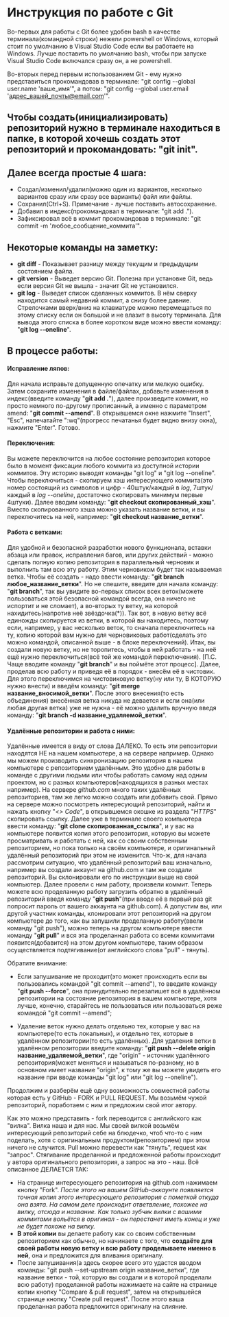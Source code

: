 # Инструкция по работе с Git

Во-первых для работы с Git более удобен bash в качестве терминала(командной строки) нежели powershell от Windows, который стоит по умолчанию в Visual Studio Code если вы работаете на Windows. Лучше поставить по умолчанию bash, чтобы при запуске Visual Studio Code включался сразу он, а не powershell.

Во-вторых перед первым использованием Git - ему нужно представиться прокомандовав в терминале: "git config --global user.name 'ваше_имя'", а потом: "git config --global user.email 'адрес_вашей_почты@email.com'".

## Чтобы создать(инициализировать) репозиторий нужно в терминале находиться в папке, в которой хочешь создать этот репозиторий и прокомандовать: "git init".

## Далее всегда простые 4 шага:
* Создал/изменил/удалил(можно один из вариантов, несколько вариантов сразу или сразу все варианты) файл или файлы.
* Сохранил(Ctrl+S). Примечание - лучше поставить автосохранение.
* Добавил в индекс(прокомандовал в терминале: "git add .").
* Зафиксировал всё в коммит прокомандовав в терминале: "git commit -m 'любое_сообщение_коммита'".

## Некоторые команды на заметку:
+ **git diff** - Показывает разницу между текущим и предыдущим состоянием файла.
+ **git version** - Выведет версию Git. Полезна при установке Git, ведь если версия Git не вышла - значит Git не установился.
+ **git log** - Выведет список сделанных коммитов. В нём сверху находится самый недавний коммит, а снизу более давние. Стрелочками вверх/вниз на клавиатуре можно перемещаться по этому списку если он большой и не влазит в высоту терминала. Для вывода этого списка в более коротком виде можно ввести команду: "**git log --oneline**".

## В процессе работы:

#### Исправление ляпов:

Для начала исправьте допущенную опечатку или мелкую ошибку. Затем сохраните изменения в файле/файлах, добавьте изменения в индекс(введите команду "**git add .**"), далее произведите коммит, но просто немного по-другому прописанный, а именно с параметром amend: "**git commit --amend**". В открывшемся окне нажмите "Insert", "Esc", напечатайте ":wq"(прогресс печатанья будет видно внизу окна), нажмите "Enter". Готово.

#### Переключения:

Вы можете переключится на любое состояние репозитория которое было в момент фиксации любого коммита из доступной истории коммитов. Эту историю выводят команды "git log" и "git log --oneline". Чтобы переключиться - скопируем хэш интересующего коммита(это номер состоящий из символов и цифр - 40штук/каждый в *log*, 7штук/каждый в *log --oneline*, достаточно скопировать минимум первые 4штуки). Далее вводим команду: "**git checkout скопированный_хэш**". Вместо скопированного хэша можно указать название ветки, и вы переключитесь на неё, например: "**git checkout название_ветки**".

#### Работа с ветками:

Для удобной и безопасной разработки нового функционала, вставки абзаца или правок, исправления багов, или других действий - можно сделать полную копию репозитория в параллельный черновик и выполнить там всю эту работу. Этим черновиком будет так называемая ветка. Чтобы её создать - надо ввести команду: "**git branch любое_название_ветки**". Но не спешите, введите для начала команду: "**git branch**", так вы увидите во-первых список всех веток(можете пользоваться этой безопасной командой всегда, она ничего не испортит и не сломает), а во-вторых ту ветку, на которой нахидитесь(напротив неё звёздочка(*)). Так вот, в новую ветку всё единожды скопируется из ветки, в которой вы находитесь, поэтому если, например, у вас несколько веток, то сначала переключитесь на ту, копию которой вам нужно для черновиковых работ(сделать это можно командой, описанной выше - в блоке переключений). Итак, вы создали новую ветку, но не торопитесь, чтобы в ней работать - на неё ещё нужно переключиться(всё той же командой переключения). [П.С. Чаще вводите команду "**git branch**" и вы поймёте этот процесс]. Далее, проделав всю работу и приведя её в порядок - внесём её в чистовик. Для этого переключимся на чистовиковую ветку(ну или ту, В КОТОРУЮ нужно внести) и введём команду: "**git merge название_вносимой_ветки**". После этого внесения(то есть объединения) внесённая ветка никуда не девается и если она(или любая другая ветка) уже не нужна - её можно удалить вручную введя команду: "**git branch -d название_удаляемой_ветки**".

#### Удалённые репозитории и работа с ними:

Удалённые имеется в виду от слова ДАЛЕКО. То есть эти репозитории находятся НЕ на нашем компьютере, а на сервере например. Однако мы можем производить синхронизацию репозитория в нашем компьютере с репозиторием удалённым. Это удобно для работы в команде с другими людьми или чтобы работать самому над одним проектом, но с разных компьютеров(находящихся в разных местах например). На сервере *github.com* много таких удалённых репозиториев, там же легко можно создать или добавить свой. Прямо на сервере можно посмотреть интересующий репозиторий, найти и нажать кнопку "*<> Code*", в открывшемся окошке из раздела "*HTTPS*" скопировать ссылку. Далее уже в терминале своего компьютера ввести команду: "**git clone скопированная_ссылка**", и у вас на компьютере появится копия этого репозитория, которую вы можете просматривать и работать с ней, как со своим собственным репозиторием, но пока только на своём компьютере, и оригинальный удалённый репозиторий при этом не изменится. Что-ж, для начала рассмотрим ситуацию, что удалённый репозиторий ваш изначально, например вы создали аккаунт на github.com и там же создали репозиторий. Вы склонировали его по инструкции выше на свой компьютер. Далее провели с ним работу, произвели коммит. Теперь можете всю проделанную работу загрузить обратно в удалённый репозиторий введя команду "**git push**"(при вводе её в первый раз git попросит пароль от вашего аккаунта на github.com). А допустим вы, или другой участник команды, клонировали этот репозиторий на другом компьютере до того, как вы запушили проделанную работу(ввели команду "git push"), можно теперь на другом компьютере ввести команду "**git pull**" и вся эта проделанная работа со всеми коммитами появится(добавится) на этом другом компьютере, таким образом осуществляется подтягивание(от английского слова "pull" - тянуть).

Обратите внимание:

* Если запушивание не проходит(это может происходить если вы пользовались командой "git commit --amend"), то введите команду "**git push --force**", она принудительно перезапишет всё в удалённом репозитории на состояние репозитория в вашем компьютере, хотя лучше, конечно, старайтесь не пользоваться или пользоваться реже командой "git commit --amend";

* Удаление веток нужно делать отдельно тех, которые у вас на компьютере(то есть локальных), и отдельно тех, которые в удалённом репозитории(то есть удалённых). Для удаления ветки в удалённом репозитории введите команду: "**git push --delete origin название_удаляемой_ветки**", где "origin" - источник удалённого репозитория(может меняться и называться по-разному, но в основном имеет название "origin", к тому же вы можете увидеть его название при вводе команды "git log" или "git log --oneline").

Продолжим и разберём ещё одну возможность совместной работы которая есть у GitHub - FORK и PULL REQUEST. Мы возьмём чужой репозиторий, поработаем с ним и предложим свой итог автору.

Как это можно представить - fork переводится с английского как "вилка". Вилка наша и для нас. Мы своей вилкой возьмём интересующий репозиторий себе на блюдечко, чтоб что-то с ним поделать, хотя с оригинальным продуктом(репозиторием) при этом ничего не случится. Pull можно перевести как "тянуть", request как "запрос". Стягивание проделанной и предложенной работы происходит у автора оригинального репозитория, а запрос на это - наш. Всё описанное ДЕЛАЕТСЯ ТАК:

* На странице интересующего репозитория на github.com нажимаем кнопку "Fork". *После этого на вашем GitHub-аккаунте появляется точная копия этого интересующего репозитория с пометкой откуда она взята. На самом деле происходит ответвление, похожее на вилку, отсюда и название. Как только зубчик вилки с вашими коммитами вольётся в оригинал - он перестанет иметь конец и уже не будет похоже на вилку.*
* **В этой копии** вы делаете работу как со своим собственным репозиторием как обычно, но начинаете с того, что **создаёте для своей работы новую ветку и всю работу проделываете именно в ней**, она и предложится для вливания оригиналу.
* После запушивания(а здесь скорее всего это удастся вводом команды: "git push --set-upstream origin название_ветки", где название ветки - той, которую вы создали и в которой проделали всю работу) проделанной работы нажимаете на сайте на странице копии кнопку "Compare & pull request", затем на открывшейся странице кнопку "Create pull request". После этого ваша проделанная работа предложится оригиналу на слияние.